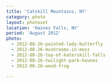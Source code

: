```yaml
---
title: 'Catskill Mountains, NY'
category: photo
layout: photoset
location: 'Haines Falls, NY'
period: 'August 2012'
photo:
  - 2012-08-26-painted-lady-butterfly
  - 2012-08-26-mushrooms-in-moss
  - 2012-08-26-top-of-katerskill-falls
  - 2012-08-26-twilight-park-houses
  - 2012-08-26-wood-frog

---
```

